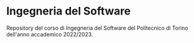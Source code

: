 # Ingegneria del Software
Repository del corso di Ingegneria del Software del Politecnico di Torino dell'anno accademico 2022/2023.
